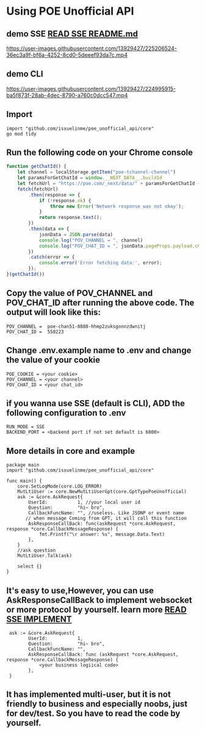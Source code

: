 # Using POE Unofficial API

## demo SSE [READ SSE README.md](http://github.com/isxuelinme/poe_unofficial_api/client/sse/README.md)

https://user-images.githubusercontent.com/13929427/225206524-36ec3a9f-bf6a-4252-8cd0-5deeef93da7c.mp4


## demo CLI

https://user-images.githubusercontent.com/13929427/224995915-ba5f873f-28ab-4dec-8790-a760c0dcc547.mp4

## Import

```dotenv
import "github.com/isxuelinme/poe_unofficial_api/core"
go mod tidy 
```

## Run the following code on your Chrome console

```javascript
function getChatId() {
    let channel = localStorage.getItem("poe-tchannel-channel")
    let paramsForGetChatId = window.__NEXT_DATA__.buildId
    let fetchUrl = "https://poe.com/_next/data/" + paramsForGetChatId + "/sage.json?handle=sage"
    fetch(fetchUrl)
        .then(response => {
            if (!response.ok) {
                throw new Error('Network response was not okay');
            }
            return response.text();
        })
        .then(data => {
            jsonData = JSON.parse(data)
            console.log("POV_CHANNEL = ", channel)
            console.log("POV_CHAT_ID = ", jsonData.pageProps.payload.chatOfBotDisplayName.chatId)
        })
        .catch(error => {
            console.error('Error fetching data:', error);
        });
}(getChatId())
```

## Copy the value of POV_CHANNEL and POV_CHAT_ID after running the above code. The output will look like this:

```dotenv
POV_CHANNEL =  poe-chan51-8888-hhmp2zuksgonnzdwnitj
POV_CHAT_ID =  550223
```

## Change .env.example name to .env and change the value of your cookie
```dotenv
POE_COOKIE = <your cookie>
POV_CHANNEL = <your channel>
POV_CHAT_ID = <your chat_id>
```
## if you wanna use SSE (default is CLI), ADD the following configuration to .env
```dotenv
RUN_MODE = SSE
BACKEND_PORT = <backend port if not set default is 6000>
```

## More details in core and example

```golang
package main
import "github.com/isxuelinme/poe_unofficial_api/core"

func main() {
    core.SetLogMode(core.LOG_ERROR)
    MutLtiUser := core.NewMutLtiUserGpt(core.GptTypePoeUnofficial)
    ask := &core.AskRequest{
        UserId:           1, //your local user id
        Question:         "hi~ bro",
        CallbackFuncName: "", //useless. Like JSONP or event name
       // when message Coming from GPT, it will call this function
        AskResponseCallBack: func(askRequest *core.AskRequest, response *core.CallbackMessageResponse) {
			fmt.Printf("\r answer: %s", message.Data.Text)
        },
    }
    //ask question
    MutLtiUser.Talk(ask)
    
    select {}
}
```

## It's easy to use,However, you can use AskResponseCallBack to implement websocket or more protocol by yourself. learn more [READ SSE IMPLEMENT](http://github.com/isxuelinme/poe_unofficial_api/client/sse/SSE.go)
```golang
 ask := &core.AskRequest{
        UserId:           1,
        Question:         "hi~ bro",
        CallbackFuncName: "",
        AskResponseCallBack: func (askRequest *core.AskRequest, response *core.CallbackMessageResponse) {
			<your business logiical code>
        },
 }
```
## It has implemented multi-user, but it is not friendly to business and especially noobs, just for dev/test. So you have to read the code by yourself.